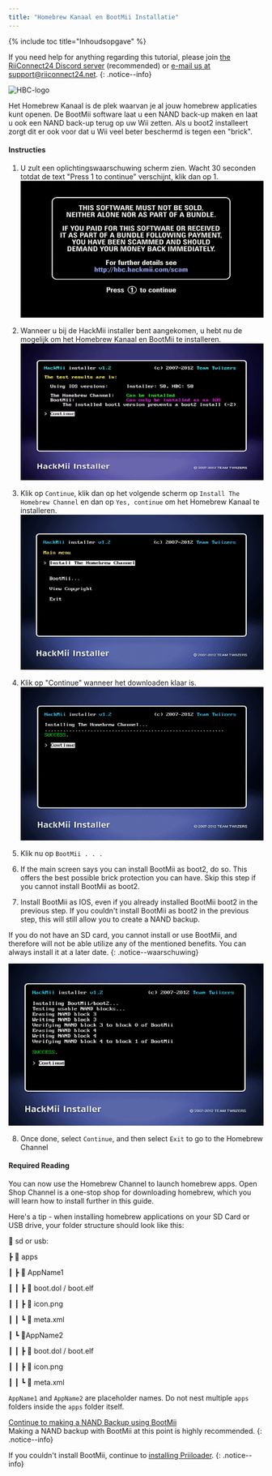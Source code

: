 ```yaml
---
title: "Homebrew Kanaal en BootMii Installatie"
---
```


{% include toc title="Inhoudsopgave" %}

If you need help for anything regarding this tutorial, please join [the RiiConnect24 Discord server](https://discord.gg/rc24) (recommended) or [e-mail us at support@riiconnect24.net](mailto:support@riiconnect24.net).
{: .notice--info}

![HBC-logo](/images/hbc.png)

Het Homebrew Kanaal is de plek waarvan je al jouw homebrew applicaties kunt openen. De BootMii software laat u een NAND back-up maken en laat u ook een NAND back-up terug op uw Wii zetten. Als u boot2 installeert zorgt dit er ook voor dat u Wii veel beter beschermd is tegen een "brick".

#### Instructies

1. U zult een oplichtingswaarschuwing scherm zien. Wacht 30 seconden totdat de text "Press 1 to continue" verschijnt, klik dan op 1. ![Scam scherm](/images/Wii/ScamScreen.png)

2. Wanneer u bij de HackMii installer bent aangekomen, u hebt nu de mogelijk om het Homebrew Kanaal en BootMii te installeren. ![Resultaten](/images/Wii/Results.png)

3. Klik op `Continue`, klik dan op het volgende scherm op `Install The Homebrew Channel` en dan op `Yes, continue` om het Homebrew Kanaal te installeren.![Homebrew Kanaal installeren](/images/Wii/InstallHomebrewChannel.png)

4. Klik op "Continue" wanneer het downloaden klaar is. ![Het Homebrew Kanaal succesvol installeren](/images/Wii/SuccessHBC.png)

5. Klik nu op `BootMii . . .`
6. If the main screen says you can install BootMii as boot2, do so. This offers the best possible brick protection you can have. Skip this step if you cannot install BootMii as boot2.
7. Install BootMii as IOS, even if you already installed BootMii boot2 in the previous step. If you couldn't install BootMii as boot2 in the previous step, this will still allow you to create a NAND backup.

If you do not have an SD card, you cannot install or use BootMii, and therefore will not be able utilize any of the mentioned benefits. You can always install it at a later date.
{: .notice--waarschuwing}

![BootMii Installation](/images/Wii/InstallBootMii.png)

8. Once done, select `Continue`, and then select `Exit` to go to the Homebrew Channel

#### Required Reading

You can now use the Homebrew Channel to launch homebrew apps. Open Shop Channel is a one-stop shop for downloading homebrew, which you will learn how to install further in this guide.

Here's a tip - when installing homebrew applications on your SD Card or USB drive, your folder structure should look like this:

💾 sd or usb:

┣ 📂 apps

┃ ┣ 📂 AppName1

┃ ┃ ┣ 📄 boot.dol / boot.elf

┃ ┃ ┣ 📄 icon.png

┃ ┃ ┗ 📄 meta.xml

┃ ┗ 📂AppName2

┃ ┃ ┣ 📄 boot.dol / boot.elf

┃ ┃ ┣ 📄 icon.png

┃ ┃ ┗ 📄 meta.xml

`AppName1` and `AppName2` are placeholder names. Do not nest multiple `apps` folders inside the `apps` folder itself.

[Continue to making a NAND Backup using BootMii](bootmii)<br> Making a NAND backup with BootMii at this point is highly recommended.
{: .notice--info}

If you couldn't install BootMii, continue to [installing Priiloader](priiloader).
{: .notice--info}
